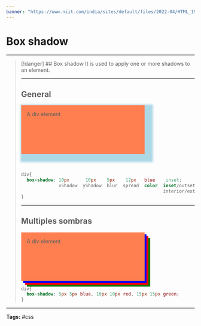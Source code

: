 ```yaml
---
banner: "https://www.niit.com/india/sites/default/files/2022-04/HTML_1920x565px.jpg"
---
```


# Box shadow
<hr> 

> [!danger] ## Box shadow
> It is used to apply one or more shadows to an element.
> <hr> 
> 
> ## General
> <div style="width: 300px;height: 100px;padding: 15px;background-color: coral;box-shadow: 10px 10px 5px 12px lightblue;">A div element</div>
> <br> <br>
> 
> ```css
> div{
> 	box-shadow: 10px      10px    5px    12px   blue    inset;
> 				xShadow  yShadow  blur  spread  color  inset/outset
> 													   interior/exterior
> }
> ```
> <hr>
> 
> ## Multiples sombras
> <div style="width: 300px;height: 100px;padding: 15px;background-color: coral;box-shadow: 5px 5px blue, 10px 10px red, 15px 15px green;">A div element</div>
> 
> ```css
> div{
> 	box-shadow: 5px 5px blue, 10px 10px red, 15px 15px green;
> }
> ```
<hr>
<b>Tags:</b> #css 